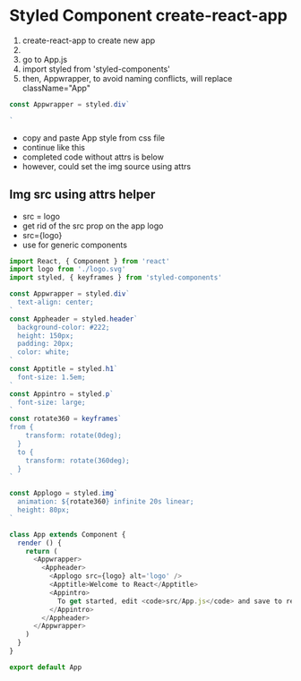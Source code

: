 
# Styled Component create-react-app

1. create-react-app to create new app
2. </section>
3. go to App.js
4. import styled from 'styled-components'
5. then, Appwrapper, to avoid naming conflicts, will replace className="App"

```javascript
const Appwrapper = styled.div`

`
```

* copy and paste App style from css file
* continue like this
* completed code without attrs is below
* however, could set the img source using attrs

## Img src using attrs helper

* src = logo
* get rid of the src prop on the app logo
* src={logo}
* use for generic components

```javascript
import React, { Component } from 'react'
import logo from './logo.svg'
import styled, { keyframes } from 'styled-components'

const Appwrapper = styled.div`
  text-align: center;
`
const Appheader = styled.header`
  background-color: #222;
  height: 150px;
  padding: 20px;
  color: white;
`
const Apptitle = styled.h1`
  font-size: 1.5em;
`
const Appintro = styled.p`
  font-size: large;
`
const rotate360 = keyframes`
from {
    transform: rotate(0deg);
  }
  to {
    transform: rotate(360deg);
  }
`

const Applogo = styled.img`
  animation: ${rotate360} infinite 20s linear;
  height: 80px;
`

class App extends Component {
  render () {
    return (
      <Appwrapper>
        <Appheader>
          <Applogo src={logo} alt='logo' />
          <Apptitle>Welcome to React</Apptitle>
          <Appintro>
            To get started, edit <code>src/App.js</code> and save to reload.
          </Appintro>
        </Appheader>
      </Appwrapper>
    )
  }
}

export default App
```